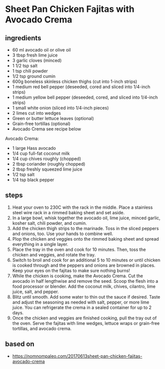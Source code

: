 # Sheet Pan Chicken Fajitas with Avocado Crema

## ingredients

- 60 ml avocado oil or olive oil
- 3 tbsp fresh lime juice
- 3 garlic cloves (minced)
- 1 1/2 tsp salt
- 1 tsp chili powder
- 1/2 tsp ground cumin
- 600g boneless skinless chicken thighs (cut into 1-inch strips)
- 1 medium red bell pepper (deseeded, cored and sliced into 1/4-inch strips)
- 1 medium yellow bell pepper (deseeded, cored, and sliced into 1/4-inch strips)
- 1 small white onion (sliced into 1/4-inch pieces)
- 2 limes cut into wedges
- Green or butter lettuce leaves (optional)
- Grain-free tortillas (optional)
- Avocado Crema see recipe below

Avocado Crema:

- 1 large Hass avocado
- 1/4 cup full-fat coconut milk
- 1/4 cup chives roughly (chopped)
- 2 tbsp coriander (roughly chopped)
- 2 tbsp freshly squeezed lime juice
- 1/2 tsp salt
- 1/4 tsp black pepper

## steps

1. Heat your oven to 230C with the rack in the middle. Place a stainless steel wire rack in a rimmed baking sheet and set aside.
2. In a large bowl, whisk together the avocado oil, lime juice, minced garlic, kosher salt, chili powder, and cumin.
3. Add the chicken thigh strips to the marinade. Toss in the sliced peppers and onions, too. Use your hands to combine well.
4. Plop the chicken and veggies onto the rimmed baking sheet and spread everything in a single layer.
5. Place the tray in the oven and cook for 10 minutes. Then, toss the chicken and veggies, and rotate the tray.
6. Switch to broil and cook for an additional 5 to 10 minutes or until chicken is cooked through and the peppers and onions are browned in places. Keep your eyes on the fajitas to make sure nothing burns!
7. While the chicken is cooking, make the Avocado Crema. Cut the avocado in half lengthwise and remove the seed. Scoop the flesh into a food processor or blender. Add the coconut milk, chives, cilantro, lime juice, salt, and pepper.
8. Blitz until smooth. Add some water to thin out the sauce if desired. Taste and adjust the seasoning as needed with salt, pepper, or more lime juice. You can refrigerate the crema in a sealed container for up to 2 days.
9. Once the chicken and veggies are finished cooking, pull the tray out of the oven. Serve the fajitas with lime wedges, lettuce wraps or grain-free tortillas, and avocado crema.

## based on

- https://nomnompaleo.com/20170613sheet-pan-chicken-fajitas-avocado-crema

